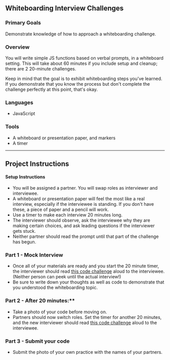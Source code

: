 ## Whiteboarding Interview Challenges

### Primary Goals

Demonstrate knowledge of how to approach a whiteboarding challenge.

### Overview

You will write simple JS functions based on verbal prompts, in a whiteboard setting. This will take about 60 minutes if you include setup and cleanup; there are 2 20-minute challenges.

Keep in mind that the goal is to exhibit whiteboarding steps you've learned. If you demonstrate that you know the process but don't complete the challenge perfectly at this point, that's okay.

### Languages

- JavaScript

### Tools

- A whiteboard or presentation paper, and markers
- A timer

---

## Project Instructions

#### Setup Instructions

- You will be assigned a partner. You will swap roles as interviewer and interviewee.
- A whiteboard or presentation paper will feel the most like a real interview, especially if the interviewee is standing. If you don't have these, a piece of paper and a pencil will work.
- Use a timer to make each interview 20 minutes long.
- The interviewer should observe, ask the interviewee why they are making certain choices, and ask leading questions if the interviewer gets stuck.
- Neither partner should read the prompt until that part of the challenge has begun.

### Part 1 - Mock Interview

- Once all of your materials are ready and you start the 20 minute timer, the interviewer should read [this code challenge](https://gist.githubusercontent.com/alodahl/f269d17027633387c6b5c04fdf8dd0b3/raw/1c841e1fc563dc88b713e5723c58e145a685879b/Part%2520I,%2520question%25201) aloud to the interviewee. (Neither person can peek until the actual interview!)
- Be sure to write down your thoughts as well as code to demonstrate that you understood the whiteboarding topic.

### Part 2 - After 20 minutes:\*\*

- Take a photo of your code before moving on.
- Partners should now switch roles. Set the timer for another 20 minutes, and the new interviewer should read [this code challenge](https://gist.githubusercontent.com/alodahl/2f86ed0e231baf13be8c524352b34139/raw/18935fcd8bf5b0a1da030b68e94ed3a72e11bf29/Part%2520I,%2520question%25202) aloud to the interviewee.

### Part 3 - Submit your code

- Submit the photo of your own practice with the names of your partners.
